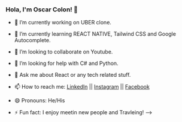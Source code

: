 ### Hola, I'm Oscar Colon! 👋

- 🔭 I’m currently working on UBER clone.
- 🌱 I’m currently learning REACT NATIVE, Tailwind CSS and Google Autocomplete.
- 👯 I’m looking to collaborate on Youtube.
- 🤔 I’m looking for help with C# and Python.
- 💬 Ask me about React or any tech related stuff.
- 📫 How to reach me: [LinkedIn](https://www.linkedin.com/in/oscar-col%C3%B3n-sanabria-492245217/) || [Instagram](https://www.instagram.com/scoolon/?hl=en)
 || [Facebook](https://www.facebook.com/oscar.colon.505)

- 😄 Pronouns: He/His
- ⚡ Fun fact: I enjoy meetin new people and Travleing!
-->
